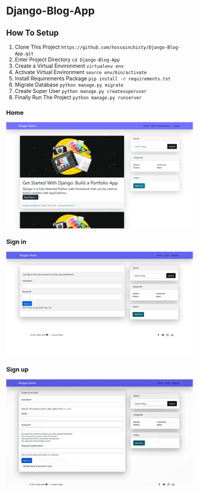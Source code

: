 # Django-Blog-App
## How To Setup
1. Clone This Project `https://github.com/hossainchisty/Django-Blog-App.git`
2. Enter Project Directory `cd Django-Blog-App`
3. Create a Virtual Environment `virtualenv env`
4. Activate Virtual Environment `source env/bin/activate`
5. Install Requirements Package `pip install -r requirements.txt`
6. Migrate Database `python manage.py migrate`
7. Create Super User `python manage.py createsuperuser`
8. Finally Run The Project `python manage.py runserver`

### Home
![Image of demo](https://github.com/hossainchisty/Django-Blog-App/blob/master/Finaldemo/home.png)

### Sign in
![Image of demo](https://github.com/hossainchisty/Django-Blog-App/blob/master/Finaldemo/singin.png)

### Sign up
![Image of demo](https://github.com/hossainchisty/Django-Blog-App/blob/master/Finaldemo/sigup.png)


